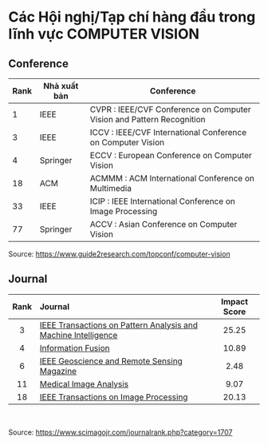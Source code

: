 # Các Hội nghị/Tạp chí hàng đầu trong lĩnh vực COMPUTER VISION

## Conference

| Rank | Nhà xuất bản | Conference |
| --- | --- | --- |
| 1 | IEEE | CVPR : IEEE/CVF Conference on Computer Vision and Pattern Recognition |
| 3 | IEEE | ICCV : IEEE/CVF International Conference on Computer Vision |
| 4 | Springer | ECCV : European Conference on Computer Vision |
| 18 | ACM | ACMMM : ACM International Conference on Multimedia |
| 33 | IEEE | ICIP : IEEE International Conference on Image Processing |
| 77 | Springer | ACCV : Asian Conference on Computer Vision |

Source: https://www.guide2research.com/topconf/computer-vision
## Journal

|Rank|Journal                                                  |Impact Score|
|:--:|:------------------------------------------------------------------|:----------:|
|3   |[IEEE Transactions on Pattern Analysis and Machine Intelligence](https://www.guide2research.com/journal/ieee-transactions-on-pattern-analysis-and-machine-intelligence)     |25.25       |
|4   |[Information Fusion](https://www.guide2research.com/journal/information-fusion) |10.89       |
|6   |[IEEE Geoscience and Remote Sensing Magazine](https://www.guide2research.com/journal/ieee-geoscience-and-remote-sensing-magazine)                        |2.48        |
|11  |[Medical Image Analysis](https://www.guide2research.com/journal/medical-image-analysis)   |9.07        |
|18  |[IEEE Transactions on Image Processing](https://www.guide2research.com/journal/ieee-transactions-on-image-processing)                              |20.13       |

<br>

Source: https://www.scimagojr.com/journalrank.php?category=1707
